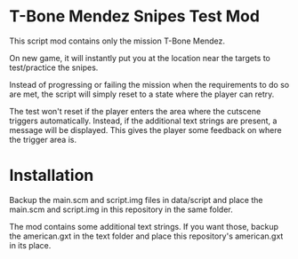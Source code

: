 # T-Bone Mendez Snipes Test Mod

This script mod contains only the mission T-Bone Mendez.

On new game, it will instantly put you at the location near the targets to test/practice the snipes.

Instead of progressing or failing the mission when the requirements to do so are met, the script will simply reset to a state where the player can retry.

The test won't reset if the player enters the area where the cutscene triggers automatically. Instead, if the additional text strings are present, a message will be displayed. This gives the player some feedback on where the trigger area is.

# Installation
Backup the main.scm and script.img files in data/script and place the main.scm and script.img in this repository in the same folder.

The mod contains some additional text strings. If you want those, backup the american.gxt in the text folder and place this repository's american.gxt in its place.

